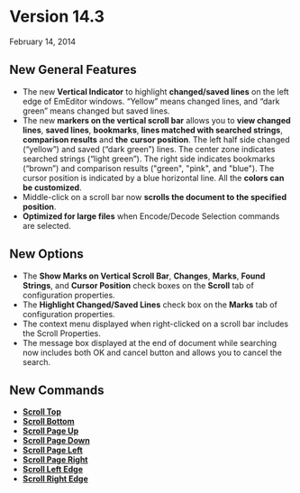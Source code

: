 # Version 14.3

February 14, 2014

## New General Features

- The new **Vertical Indicator** to highlight **changed/saved lines** on the left edge of EmEditor windows. “Yellow” means changed lines, and “dark green” means changed but saved lines.
- The new **markers on the vertical scroll bar** allows you to **view changed**
**lines**, **saved lines**, **bookmarks**, **lines matched with searched strings**, **comparison results** and
**the**
**cursor position**. The left half side changed (“yellow”) and saved (“dark
green”) lines. The center zone indicates searched strings (“light green”). The right side indicates bookmarks (“brown”) and comparison results ("green", "pink", and "blue"). The cursor position is indicated by a blue
horizontal line. All the **colors can be customized**.
- Middle-click on a scroll bar now **scrolls the document to the specified**
**position**.
- **Optimized for large files** when Encode/Decode Selection commands are selected.

## New Options

- The **Show Marks on Vertical Scroll Bar**, **Changes**,
**Marks**, **Found Strings**, and **Cursor Position** check boxes on the **Scroll** tab of
configuration properties.
- The **Highlight Changed/Saved Lines** check box on the
**Marks** tab of configuration properties.
- The context menu displayed when right-clicked on a scroll bar includes
the Scroll Properties.
- The message box displayed at the end of document while searching now
includes both OK and cancel button and allows you to cancel the search.

## New Commands

- **[Scroll Top](../cmd/window/scroll-top)**
- [**Scroll Bottom**](../cmd/window/scroll-bottom)
- **[Scroll Page Up](../cmd/window/scroll-pageup)**
- **[Scroll Page Down](../cmd/window/scroll-pagedown)**
- **[Scroll Page Left](../cmd/window/scroll-pageleft)**
- **[Scroll Page Right](../cmd/window/scroll-pageright)**
- **[Scroll Left Edge](../cmd/window/scroll_left_edge)**
- **[Scroll Right Edge](../cmd/window/scroll_right_edge)**